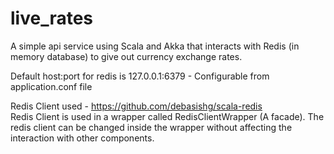 # live_rates
A simple api service using Scala and Akka that interacts with Redis (in memory database) to give out currency exchange rates.

Default host:port for redis is 127.0.0.1:6379 - Configurable from application.conf file

Redis Client used - https://github.com/debasishg/scala-redis<br>
Redis Client is used in a wrapper called RedisClientWrapper (A facade). The redis client can be changed inside the wrapper without affecting the interaction with other components.






